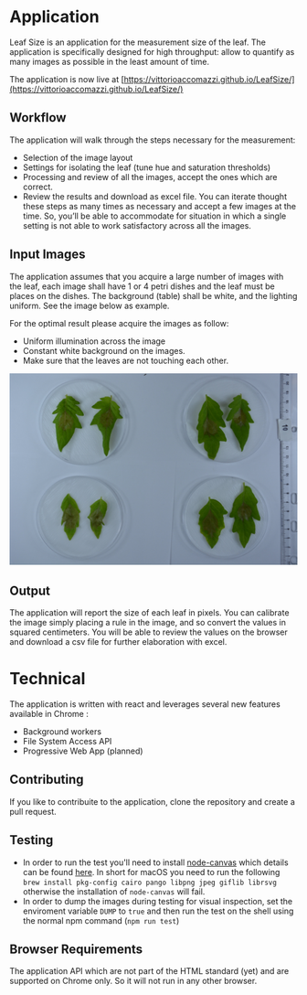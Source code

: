 

# Application
Leaf Size is an application for the measurement size of the leaf. The application is specifically designed for high throughput: allow to quantify as many images as possible in the least amount of time.

The application is now live at [https://vittorioaccomazzi.github.io/LeafSize/](https://vittorioaccomazzi.github.io/LeafSize/)

## Workflow
The application will walk through the steps necessary for the measurement:
-	Selection of the image layout
-	Settings for isolating the leaf (tune hue and saturation thresholds)
-	Processing and review of all the images, accept the ones which are correct.
-	Review the results and download as excel file.
You can iterate thought these steps as many times as necessary and accept a few images at the time. So, you’ll be able to accommodate for situation in which a single setting is not able to work satisfactory across all the images.


## Input Images
The application assumes that you acquire a large number of images with the leaf, each image shall have 1 or 4 petri dishes and the leaf must be places on the dishes.  The background (table) shall be white, and the lighting uniform. See the image below as example.

For the optimal result please acquire the images as follow:
-	Uniform illumination across the image
-	Constant white background on the images.
-	Make sure that the leaves are not touching each other.

<img src="src/assets/SampleImage.jpg" width="1024" />

## Output
The application will report the size of each leaf in pixels. You can calibrate the image simply placing a rule in the image, and so convert the values in squared centimeters. You will be able to review the values on the browser and download a csv file for further elaboration with excel.

# Technical
The application is written with react and leverages several new features available in Chrome :
-	Background workers
-	File System Access API
-	Progressive Web App (planned)

## Contributing
If you like to contribuite to the application, clone the repository and create a pull request.

## Testing
- In order to run the test you'll need to install [node-canvas](https://github.com/Automattic/node-canvas) which details can be found [here](https://github.com/Automattic/node-canvas/wiki/Installation:-Mac-OS-X). In short for macOS you need to run the following `brew install pkg-config cairo pango libpng jpeg giflib librsvg` otherwise the installation of `node-canvas` will fail.
- In order to dump the images during testing for visual inspection, set the enviroment variable `DUMP` to `true` and then run the test on the shell using the normal npm command (`npm run test`)

## Browser Requirements
The application API which are not part of the HTML standard (yet) and are supported on Chrome only. So it will not run in any other browser. 
